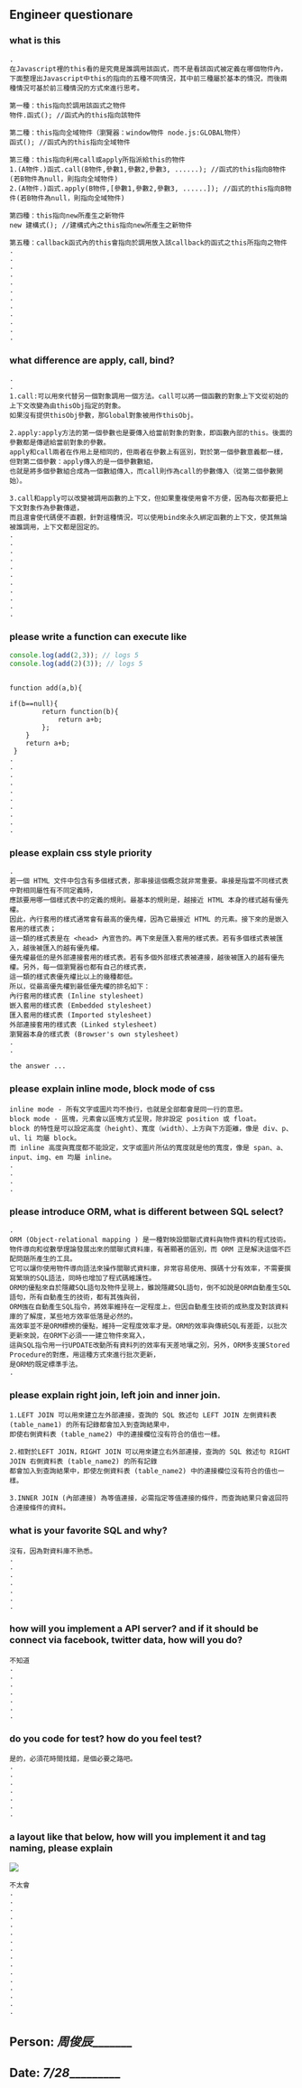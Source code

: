 ## Engineer questionare

### what is this

```
.
在Javascript裡的this看的是究竟是誰調用該函式，而不是看該函式被定義在哪個物件內，
下面整理出Javascript中this的指向的五種不同情況，其中前三種屬於基本的情況，而後兩種情況可基於前三種情況的方式來進行思考。

第一種：this指向於調用該函式之物件
物件.函式(); //函式內的this指向該物件

第二種：this指向全域物件（瀏覽器：window物件 node.js:GLOBAL物件）
函式(); //函式內的this指向全域物件

第三種：this指向利用call或apply所指派給this的物件
1.(A物件.)函式.call(B物件,參數1,參數2,參數3, ......); //函式的this指向B物件(若B物件為null，則指向全域物件)
2.(A物件.)函式.apply(B物件,[參數1,參數2,參數3, ......]); //函式的this指向B物件(若B物件為null，則指向全域物件)

第四種：this指向new所產生之新物件
new 建構式(); //建構式內之this指向new所產生之新物件

第五種：callback函式內的this會指向於調用放入該callback的函式之this所指向之物件
.
.
.
.
.
.
.
.
.
.
.
.
```

### what difference are apply, call, bind?

```
.
.
1.call:可以用來代替另一個對象調用一個方法。call可以將一個函數的對象上下文從初始的上下文改變為由thisObj指定的對象。
如果沒有提供thisObj參數，那Global對象被用作thisObj。

2.apply:apply方法的第一個參數也是要傳入给當前對象的對象，即函數內部的this。後面的參數都是傳遞給當前對象的參數。
apply和call兩者在作用上是相同的，但兩者在參數上有區別，對於第一個參數意義都一樣，但對第二個參數：apply傳入的是一個參數數組，
也就是將多個參數組合成為一個數組傳入，而call則作為call的參數傳入（從第二個參數開始）。

3.call和apply可以改變被調用函數的上下文，但如果重複使用會不方便，因為每次都要把上下文對象作為參數傳遞，
而且還會使代碼便不直觀，針對這種情況，可以使用bind來永久綁定函數的上下文，使其無論被誰調用，上下文都是固定的。
.
.
.
.
.
.
.
.
.
.
.
```

### please write a function can execute like

```js
console.log(add(2,3)); // logs 5
console.log(add(2)(3)); // logs 5
```

```

function add(a,b){

if(b==null){
		return function(b){
			return a+b;
		};
	}
 	return a+b;
 }
.
.
.
.
.
.
.
.
.
.
```



### please explain css style priority

```
.
若一個 HTML 文件中包含有多個樣式表，那串接這個概念就非常重要。串接是指當不同樣式表中對相同屬性有不同定義時，
應該要用哪一個樣式表中的定義的規則。最基本的規則是，越接近 HTML 本身的樣式越有優先權。
因此，內行套用的樣式通常會有最高的優先權，因為它最接近 HTML 的元素。接下來的是嵌入套用的樣式表；
這一類的樣式表是在 <head> 內宣告的。再下來是匯入套用的樣式表。若有多個樣式表被匯入，越後被匯入的越有優先權。
優先權最低的是外部連接套用的樣式表。若有多個外部樣式表被連接，越後被匯入的越有優先權。另外，每一個瀏覽器也都有自己的樣式表，
這一類的樣式表優先權比以上的幾種都低。
所以，從最高優先權到最低優先權的排名如下：
內行套用的樣式表 (Inline stylesheet)
嵌入套用的樣式表 (Embedded stylesheet)
匯入套用的樣式表 (Imported stylesheet)
外部連接套用的樣式表 (Linked stylesheet)
瀏覽器本身的樣式表 (Browser's own stylesheet)
.
.

the answer ...

```

### please explain inline mode, block mode of css

```
inline mode - 所有文字或圖片均不換行，也就是全部都會是同一行的意思。
block mode - 區塊，元素會以區塊方式呈現，除非設定 position 或 float。
block 的特性是可以設定高度（height）、寬度（width）、上方與下方距離，像是 div、p、ul、li 均屬 block。
而 inline 高度與寬度都不能設定，文字或圖片所佔的寬度就是他的寬度，像是 span、a、input、img、em 均屬 inline。
.
.
.
.
```

### please introduce ORM, what is different between SQL select?

```
.
ORM (Object-relational mapping ) 是一種對映設關聯式資料與物件資料的程式技術。
物件導向和從數學理論發展出來的關聯式資料庫，有著顯著的區別，而 ORM 正是解決這個不匹配問題所產生的工具。
它可以讓你使用物件導向語法來操作關聯式資料庫，非常容易使用、撰碼十分有效率，不需要撰寫繁瑣的SQL語法，同時也增加了程式碼維護性。
ORM的優點來自於隱藏SQL語句及物件呈現上，雖說隱藏SQL語句，倒不如說是ORM自動產生SQL語句，所有自動產生的技術，都有其強與弱，
ORM強在自動產生SQL指令，將效率維持在一定程度上，但因自動產生技術的成熟度及對該資料庫的了解度，某些地方效率低落是必然的。
高效率並不是ORM標榜的優點，維持一定程度效率才是。ORM的效率與傳統SQL有差距，以批次更新來說，在ORM下必須一一建立物件來寫入，
這與SQL指令用一行UPDATE改動所有資料列的效率有天差地壤之別，另外，ORM多支援Stored Procedure的對應，用這種方式來進行批次更新，
是ORM的既定標準手法。
.
```

### please explain right join, left join and inner join.

```
1.LEFT JOIN 可以用來建立左外部連接，查詢的 SQL 敘述句 LEFT JOIN 左側資料表 (table_name1) 的所有記錄都會加入到查詢結果中，
即使右側資料表 (table_name2) 中的連接欄位沒有符合的值也一樣。

2.相對於LEFT JOIN，RIGHT JOIN 可以用來建立右外部連接，查詢的 SQL 敘述句 RIGHT JOIN 右側資料表 (table_name2) 的所有記錄
都會加入到查詢結果中，即使左側資料表 (table_name2) 中的連接欄位沒有符合的值也一樣。

3.INNER JOIN (內部連接) 為等值連接，必需指定等值連接的條件，而查詢結果只會返回符合連接條件的資料。
```

### what is your favorite SQL and why?

```
沒有，因為對資料庫不熟悉。
.
.
.
.
.
.
.
```

### how will you implement a API server? and if it should be connect via facebook, twitter data, how will you do?

```
不知道
.
.
.
.
.
.
.

```

### do you code for test? how do you feel test?

```
是的，必須花時間找錯，是個必要之路吧。
.
.
.
.
.
.
.

```

### a layout like that below, how will you implement it and tag naming, please explain

![](http://i.stack.imgur.com/GXLMT.png)

```
不太會
.
.
.
.
.
.
.
.
.
.
.
.
.
.
.
.
```

## Person:  ___周俊辰__________

## Date: ___7/28____________
